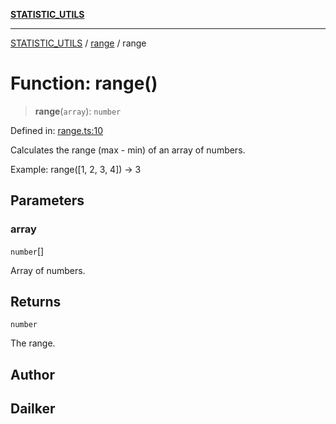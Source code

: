 [**STATISTIC_UTILS**](../../README.md)

***

[STATISTIC_UTILS](../../README.md) / [range](../README.md) / range

# Function: range()

> **range**(`array`): `number`

Defined in: [range.ts:10](https://github.com/dailker/everyutil/blob/0ec5ce08552e5059ec58e2975404aeb74a6202b1/src/statistic/range.ts#L10)

Calculates the range (max - min) of an array of numbers.

Example: range([1, 2, 3, 4]) → 3

## Parameters

### array

`number`[]

Array of numbers.

## Returns

`number`

The range.

## Author

## Dailker

